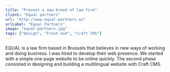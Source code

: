 ```yaml
---
title: "Present a new breed of law firm"
client: "Equal partners"
url: "http://www.equal-partners.eu"
urlLabel: "Equal Partners"
image: "equal-partners.jpg"
tags: ["Design", "Front-end", "Craft CMS"]
---
```


EQUAL is a law firm based in Brussels that believes in new ways of working and doing business. I was hired to develop their web presence. We started with a simple one page website to be online quickly. The second phase consisted in designing and building a multilingual website with Craft CMS.
